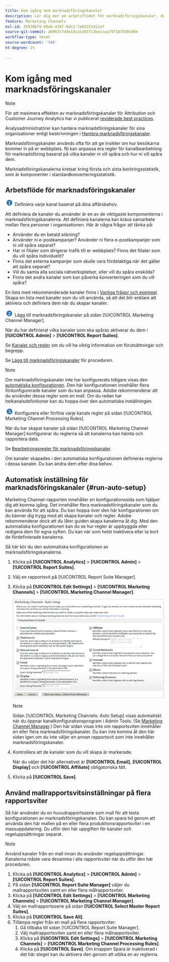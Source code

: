 ```yaml
---
title: Kom igång med marknadsföringskanaler
description: Lär dig mer om arbetsflödet för marknadsföringskanaler, den automatiska konfigurationen och hur du tillämpar mallrapportsvitsinställningar på flera rapportsviter.
feature: Marketing Channels
exl-id: 35938bf9-89ab-434f-9dc2-7a65251412ef
source-git-commit: a6967c7d4e1dca5491f13beccaa797167b503d6e
workflow-type: tm+mt
source-wordcount: '743'
ht-degree: 1%

---
```


# Kom igång med marknadsföringskanaler

>[!NOTE]
>
>För att maximera effekten av marknadsföringskanaler för Attribution och Customer Journey Analytics har vi publicerat [reviderade best practices](/help/components/c-marketing-channels/mchannel-best-practices.md).
>
>Analysadministratörer kan hantera marknadsföringskanaler för sina organisationer enligt beskrivningen i [Hantera marknadsföringskanaler](/help/admin/tools/manage-rs/edit-settings/marketing-channels/c-channels.md).

Marknadsföringskanaler används ofta för att ge insikter om hur besökarna kommer in på er webbplats. Ni kan anpassa era regler för kanalbearbetning för marknadsföring baserat på vilka kanaler ni vill spåra och hur ni vill spåra dem.

Marknadsföringskanalerna kretsar kring första och sista beröringsstatistik, som är komponenter i standardkonverteringsstatistik.

## Arbetsflöde för marknadsföringskanaler

![](assets/step1_icon.png) Definiera varje kanal baserat på dina affärsbehov.

Att definiera de kanaler du använder är en av de viktigaste komponenterna i marknadsföringskanalerna. Att definiera kanalerna kan kräva samarbete mellan flera personer i organisationen. Här är några frågor att tänka på:

* Använder du en betald sökning?
* Använder ni e-postkampanjer? Använder ni flera e-postkampanjer som ni vill spåra separat?
* Har ni filialer som dirigerar trafik till er webbplats? Finns det filialer som du vill spåra individuellt?
* Finns det externa kampanjer som skulle vara fördelaktiga när det gäller att spåra separat?
* Vill du samla alla sociala nätverksplatser, eller vill du spåra enskilda?
* Finns det andra kanaler som kan påverka konverteringen som du vill spåra?

En lista med rekommenderade kanaler finns i [Vanliga frågor och exempel](/help/components/c-marketing-channels/c-faq.md). Skapa en lista med kanaler som du vill använda, så att det blir enklare att aktivera och definiera dem när du skapar kanaler.

![](assets/step2_icon.png) Lägg till marknadsföringskanaler på sidan [!UICONTROL Marketing Channel Manager].

När du har definierat vilka kanaler som ska spåras aktiverar du dem i **[!UICONTROL Admin]** > **[!UICONTROL Report Suites]**.

Se [Kanaler och regler](/help/admin/tools/manage-rs/edit-settings/marketing-channels/c-channels.md) om du vill ha viktig information om förutsättningar och begrepp.

Se [Lägg till marknadsföringskanaler](/help/admin/tools/manage-rs/edit-settings/marketing-channels/c-channels.md) för proceduren.

>[!NOTE]
>
>Om marknadsföringskanaler inte har konfigurerats tidigare visas den [automatiska konfigurationen](/help/components/c-marketing-channels/c-getting-started-mchannel.md). Den här konfigurationen innehåller flera förkonfigurerade kanaler som du kan anpassa. Adobe rekommenderar att du använder dessa regler som en mall. Om du redan har helkanalsdefinitioner kan du hoppa över den automatiska inställningen.

![](assets/step3_icon.png) Konfigurera eller förfina varje kanals regler på sidan [!UICONTROL Marketing Channel Processing Rules].

När du har skapat kanaler på sidan [!UICONTROL Marketing Channel Manager] konfigurerar du reglerna så att kanalerna kan hämta och rapportera data.

Se [Bearbetningsregler för marknadsföringskanaler](/help/admin/tools/manage-rs/edit-settings/marketing-channels/c-rules.md).

Om kanaler skapades i den automatiska konfigurationen definieras reglerna i dessa kanaler. Du kan ändra dem efter dina behov.

## Automatisk inställning för marknadsföringskanaler {#run-auto-setup}

Marketing Channel-rapporten innehåller en konfigurationssida som hjälper dig att komma igång. Det innehåller flera marknadsföringskanaler som du kan använda för att spåra. Du kan hoppa över den här konfigurationen om du känner dig trygg med att skapa kanaler och regler. Adobe rekommenderar dock att du låter guiden skapa kanalerna åt dig. Med den automatiska konfigurationen kan du se hur regler är uppbyggda eller redigera dem för egna syften. Du kan när som helst inaktivera eller ta bort de fördefinierade kanalerna.

Så här kör du den automatiska konfigurationen av marknadsföringskanalerna.

1. Klicka på **[!UICONTROL Analytics]** > **[!UICONTROL Admin]** > **[!UICONTROL Report Suites]**.
1. Välj en rapportsvit på [!UICONTROL Report Suite Manager].
1. Klicka på **[!UICONTROL Edit Settings]** > **[!UICONTROL Marketing Channels]** > **[!UICONTROL Marketing Channel Manager]**.

   ![Stegresultat](assets/wizard.png)

   >[!NOTE]
   >
   >Sidan [!UICONTROL Marketing Channels: Auto Setup] visas automatiskt när du öppnar kanalkonfigurationsprogram i Admin Tools. (Se [Marketing Channel Manager](/help/admin/tools/manage-rs/edit-settings/marketing-channels/c-channels.md).) Den här sidan visas inte om rapportsviten innehåller en eller flera marknadsföringskanaler. Du kan inte komma åt den här sidan igen om du inte väljer en annan rapportsvit som inte innehåller marknadsföringskanaler.

1. Kontrollera att de kanaler som du vill skapa är markerade.

   När du väljer det här alternativet är **[!UICONTROL Email]**, **[!UICONTROL Display]** och **[!UICONTROL Affiliate]** obligatoriska fält.

1. Klicka på **[!UICONTROL Save]**.

## Använd mallrapportsvitsinställningar på flera rapportsviter

Så här använder du en huvudrapportsserie som mall för att testa konfigurationen av marknadsföringskanalen. Du kan spara tid genom att använda den här mallen på en eller flera produktionsrapportsviter i en massuppdatering. Du utför den här uppgiften för kanaler och regeluppsättningar separat.

>[!NOTE]
>
>Använd kanaler från en mall innan du använder regeluppsättningar. Kanalerna måste vara desamma i alla rapportsviter när du utför den här proceduren.

1. Klicka på **[!UICONTROL Analytics]** > **[!UICONTROL Admin]** > **[!UICONTROL Report Suites]**.
1. På sidan **[!UICONTROL Report Suite Manager]** väljer du mallrapportsviten samt en eller flera målrapportsviter.
1. Klicka på **[!UICONTROL Edit Settings]** > **[!UICONTROL Marketing Channels]** > **[!UICONTROL Marketing Channel Manager]**.
1. Välj en mallrapportsserie på sidan **[!UICONTROL Select Master Report Suites]**.
1. Klicka på **[!UICONTROL Save All]**.
1. Tillämpa regler från en mall på flera rapportsviter:
   1. Gå tillbaka till sidan [!UICONTROL Report Suite Manager].
   1. Välj mallrapportsviten samt en eller flera målrapportsviter.
   1. Klicka på **[!UICONTROL Edit Settings]** > **[!UICONTROL Marketing Channels]** > **[!UICONTROL Marketing Channel Processing Rules]**.
   1. Klicka på **[!UICONTROL Save]**. Om knappen Spara är inaktiverad i det här steget kan du aktivera den genom att utöka en av reglerna.
